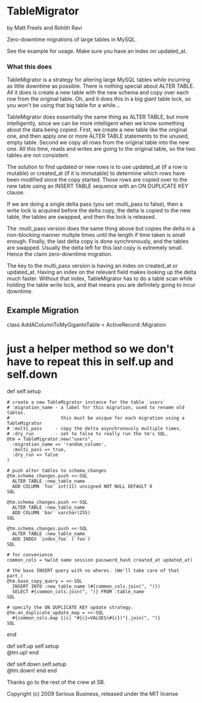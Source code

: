 # TableMigrator

by Matt Freels and Rohith Ravi


Zero-downtime migrations of large tables in MySQL. 

See the example for usage. Make sure you have an index on updated_at.


### What this does

TableMigrator is a strategy for altering large MySQL tables while incurring as little downtime as possible. There is nothing special about ALTER TABLE. All it does is create a new table with the new schema and copy over each row from the original table. Oh, and it does this in a big giant table lock, so you won't be using that big table for a while...

TableMigrator does essentially the same thing as ALTER TABLE, but more intelligently, since we can be more intelligent when we know something about the data being copied. First, we create a new table like the original one, and then apply one or more ALTER TABLE statements to the unused, empty table. Second we copy all rows from the original table into the new one. All this time, reads and writes are going to the original table, so the two tables are not consistent. 

The solution to find updated or new rows is to use updated_at (if a row is mutable) or created_at (if it is immutable) to determine which rows have been modified since the copy started. Those rows are copied over to the new table using an INSERT TABLE sequence with an ON DUPLICATE KEY clause.

If we are doing a single delta pass (you set :multi_pass to false), then a write lock is acquired before the delta copy, the delta is copied to the new table, the tables are swapped, and then the lock is released.

The :mutli_pass version does the same thing above but copies the delta in a non-blocking manner multple times until the length if time taken is small enough. Finally, the last delta copy is done synchronously, and the tables are swapped. Usually the delta left for this last copy is extremely small. Hence the claim zero-downtime migration.

The key to the multi_pass version is having an index on created_at or updated_at. Having an index on the relevant field makes looking up the delta much faster. Without that index, TableMigrator has to do a table scan while holding the table write lock, and that means you are definitely going to incur downtime.


## Example Migration

class AddAColumnToMyGigantoTable < ActiveRecord::Migration

  # just a helper method so we don't have to repeat this in self.up and self.down
  def self.setup

    # create a new TableMigrator instance for the table `users`
    # :migration_name - a label for this migration, used to rename old tables.
    #                   this must be unique for each migration using a TableMigrator
    # :multi_pass     - copy the delta asynchronously multiple times.
    # :dry_run        - set to false to really run the tm's SQL.
    @tm = TableMigrator.new("users",
      :migration_name => 'random_column',
      :multi_pass => true,
      :dry_run => false
    )
    
    # push alter tables to schema_changes
    @tm.schema_changes.push <<-SQL
      ALTER TABLE :new_table_name 
      ADD COLUMN `foo` int(11) unsigned NOT NULL DEFAULT 0
    SQL

    @tm.schema_changes.push <<-SQL
      ALTER TABLE :new_table_name 
      ADD COLUMN `bar` varchar(255)
    SQL

    @tm.schema_changes.push <<-SQL
      ALTER TABLE :new_table_name 
      ADD INDEX `index_foo` (`foo`)
    SQL

    # for convenience
    common_cols = %w(id name session password_hash created_at updated_at)    

    # the base INSERT query with no wheres. (We'll take care of that part.)
    @tm.base_copy_query = <<-SQL
      INSERT INTO :new_table_name (#{common_cols.join(", ")}) 
      SELECT #{common_cols.join(", ")} FROM :table_name
    SQL

    # specify the ON DUPLICATE KEY update strategy.
    @tm.on_duplicate_update_map = <<-SQL
      #{common_cols.map {|c| "#{c}=VALUES(#{c})"}.join(", ")}
    SQL
  end
  
  def self.up
    self.setup    
    @tm.up!
  end

  def self.down
    self.setup    
    @tm.down!
  end
end



Thanks go to the rest of the crew at SB.


Copyright (c) 2009 Serious Business, released under the MIT license
